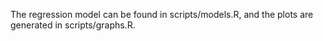 The regression model can be found in scripts/models.R, and the plots are generated in scripts/graphs.R.

